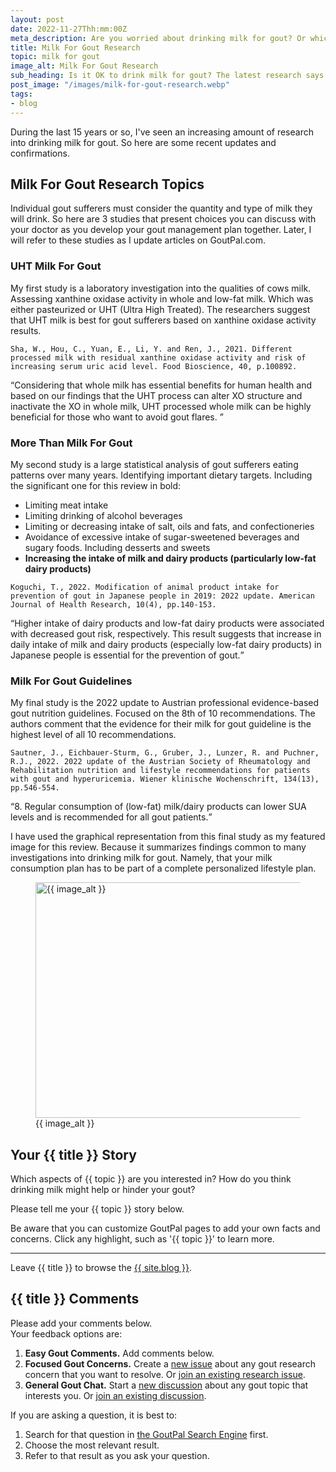 ```yaml
---
layout: post
date: 2022-11-27Thh:mm:00Z
meta_description: Are you worried about drinking milk for gout? Or which type to drink? See the latest research about milk for gout.
title: Milk For Gout Research
topic: milk for gout
image_alt: Milk For Gout Research
sub_heading: Is it OK to drink milk for gout? The latest research says “Yes”.
post_image: "/images/milk-for-gout-research.webp"
tags:
- blog
---
```

<p>During the last 15 years or so, I've seen an increasing amount of research into drinking milk for gout. So here are some recent updates and confirmations.</p>
<h2 id="topics">Milk For Gout Research Topics</h2>
<p>Individual gout sufferers must consider the quantity and type of milk they will drink. So here are 3 studies that present choices you can discuss with your doctor as you develop your gout management plan together. Later, I will refer to these studies as I update articles on GoutPal.com.</p>
<h3 id="uht">UHT Milk For Gout</h3>
<p>My first study is a laboratory investigation into the qualities 
 of cows milk. Assessing xanthine oxidase activity in whole and low-fat milk. Which was either pasteurized or UHT (Ultra High Treated). The researchers suggest that UHT milk is best for gout sufferers based on xanthine oxidase activity results.</p>
<p><code>Sha, W., Hou, C., Yuan, E., Li, Y. and Ren, J., 2021. Different processed milk with residual xanthine oxidase activity and risk of increasing serum uric acid level. Food Bioscience, 40, p.100892.</code></p>
<p><q cite="https://doi.org/10.1016/j.fbio.2021.100892">Considering that whole milk has essential benefits for human health and based on our findings that the UHT process can alter XO structure and inactivate the XO in whole milk, UHT processed whole milk can be highly beneficial for those who want to avoid gout flares. </q></p>
<h3 id="more">More Than Milk For Gout</h3>
<p>My second study is a large statistical analysis of gout sufferers eating patterns over many years. Identifying important dietary targets. Including the significant one for this review in bold:</p>
<ul>
<li>Limiting meat intake</li>
<li>Limiting drinking of alcohol beverages</li>
<li>Limiting or decreasing intake of salt, oils and fats, and confectioneries</li>
<li>Avoidance of excessive intake of sugar-sweetened beverages and sugary foods. Including desserts and sweets</li>
<li><strong>Increasing the intake of milk and dairy products (particularly low-fat dairy products)</strong></li>
</ul>
<p><code>Koguchi, T., 2022. Modification of animal product intake for prevention of gout in Japanese people in 2019: 2022 update. American Journal of Health Research, 10(4), pp.140-153.</code></p>
<p><q cite="https://doi.org/10.11648/j.ajhr.20221004.11">Higher intake of dairy products and low-fat dairy products were associated with decreased gout risk, respectively. This result suggests that increase in daily intake of milk and dairy products (especially low-fat dairy products) in Japanese people is essential for the prevention of gout.</q></p>
<h3 id="guidelines">Milk For Gout Guidelines</h3>
<p>My final study is the 2022 update to Austrian professional evidence-based gout nutrition guidelines. Focused on the 8th of 10 recommendations. The authors comment that the evidence for their milk for gout guideline is the highest level of all 10 recommendations.</p>
<p><code>Sautner, J., Eichbauer-Sturm, G., Gruber, J., Lunzer, R. and Puchner, R.J., 2022. 2022 update of the Austrian Society of Rheumatology and Rehabilitation nutrition and lifestyle recommendations for patients with gout and hyperuricemia. Wiener klinische Wochenschrift, 134(13), pp.546-554.</code></p>
<p><q cite="https://doi.org/10.1007/s00508-022-02054-7">8. Regular consumption of (low-fat) milk/dairy products can lower SUA levels and is recommended for all gout patients.</q></p>
<p>I have used the graphical representation from this final study as my featured image for this review. Because it summarizes findings common to many investigations into drinking milk for gout. Namely, that your milk consumption plan has to be part of a complete personalized lifestyle plan.</p>
<figure id="image" class="inner">
<img src="{{ post_image }}" alt="{{ image_alt }}"  width="610" height="377">
  <figcaption>{{ image_alt }}</figcaption>
</figure>
<h2 id="next">Your {{ title }} Story</h2>

Which aspects of {{ topic }} are you interested in? How do you think drinking milk might help or hinder your gout?

Please tell me your {{ topic }} story below.

Be aware that you can customize GoutPal pages to add your own facts and concerns. Click any highlight, such as '{{ topic }}' to learn more.

<hr>
Leave {{ title }} to browse the <a href="/blog">{{ site.blog }}</a>. 

<h2 id="comments">{{ title }} Comments</h2>
<p>Please add your comments below.<br />
Your feedback options are:</p>
<ol>
<li><b>Easy Gout Comments.</b> Add comments below.</li>
<li><b>Focused Gout Concerns.</b> Create a <a href="https://github.com/kct2020/goutpal-info-11ty/issues/new/choose">new issue</a> about any gout research concern that you want to resolve. Or <a href="https://github.com/kct2020/goutpal-info-11ty/issues">join an existing research issue</a>.</li>
<li><b>General Gout Chat.</b> Start a <a href="https://github.com/kct2020/goutpal-com-skeleventy/discussions/new">new discussion</a> about any gout topic that interests you. Or <a href="https://github.com/kct2020/goutpal-com-skeleventy/discussions">join an existing discussion</a>.</li>
</ol>
<p>If you are asking a question, it is best to:</p>
<ol>
<li>Search for that question in <a href="https://cse.google.com/cse?cof=FORID:0&cx=partner-pub-4857169685716700:9780732506">the GoutPal Search Engine</a> first.</li>
<li>Choose the most relevant result.</li>
<li>Refer to that result as you ask your question.</li>
</ol>
<script src="https://giscus.app/client.js"
        data-repo="kct2020/goutpal-com-skeleventy"
        data-repo-id="R_kgDOGVSRQQ"
        data-category="GoutPal Links Comments🗣"
        data-category-id="DIC_kwDOGVSRQc4CRbFp"
        data-mapping="title"
        data-strict="0"
        data-reactions-enabled="1"
        data-emit-metadata="1"
        data-input-position="top"
        data-theme="light_tritanopia"
        data-lang="en"
        data-loading="lazy"
        crossorigin="anonymous"
        async>
</script>